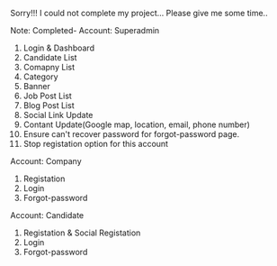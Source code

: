 Sorry!!! I could not complete my project…
Please give me some time..

Note:
Completed-
Account: Superadmin
1. Login & Dashboard
2. Candidate List
3. Comapny List
4. Category
5. Banner
6. Job Post List
7. Blog Post List
8. Social Link Update
9. Contant Update(Google map, location, email, phone number)
10. Ensure can't recover password for forgot-password page.
11. Stop registation option for this account

Account: Company
1. Registation
2. Login
3. Forgot-password

Account: Candidate
1. Registation & Social Registation
2. Login
3. Forgot-password
